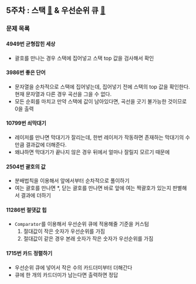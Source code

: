 ## 5주차 : 스택 [🔗](https://www.acmicpc.net/workbook/view/7312) & 우선순위 큐 [🔗](https://www.acmicpc.net/workbook/view/9502)
### 문제 목록
#### 4949번 균형잡힌 세상
- 괄호를 만나는 경우 스택에 집어넣고 스택 top 값을 검사해서 확인
#### 3986번 좋은 단어
- 문자열을 순차적으로 스택에 집어넣는데, 집어넣기 전에 스택의 top 값을 확인한다. 현재 문자열과 다른 경우 곡선을 그을 수 없다.
- 모든 순회를 마치고 만약 스택에 값이 남아있다면, 곡선을 긋기 불가능한 것이므로 0을 출력
#### 10799번 쇠막대기
- 레이저를 만나면 막대기가 잘리는데, 한번 레이저가 작동하면 존재하는 막대기의 수 만큼 결과값에 더해준다.
- 왜냐하면 막대기가 끝나지 않은 경우 뒤에서 얼마나 잘릴지 모르기 때문에
#### 2504번 괄호의 값
- 분배법칙을 이용해서 앞에서부터 순차적으로 풀이하기
- 여는 괄호를 만나면 *, 닫는 괄호를 만나면 바로 앞에 여는 짝괄호가 있는지 판별해서 결과에 더하기
#### 11286번 절댓값 힙
- `Comparator`를 이용해서 우선순위 큐에 적용해줄 기준을 커스텀
  1. 절대값이 작은 숫자가 우선순위를 가짐
  2. 절대값이 같은 경우 본래 숫자가 작은 숫자가 우선순위를 가짐
#### 1715번 카드 정렬하기
- 우선순위 큐에 넣어서 작은 수의 카드더미부터 더해간다
- 큐에 한 개의 카드더미가 남는다면 출력하면 정답
